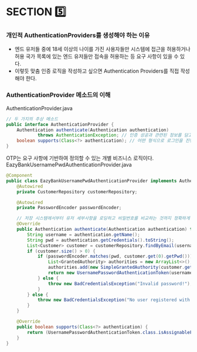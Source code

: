 # SECTION 5️⃣
### 개인적 AuthenticationProviders를 생성해야 하는 이유
- 엔드 유저들 중에 18세 이상의 나이를 가진 사용자들만 시스템에 접근을 허용하거나 허용 국가 목록에 있는 엔드 유저들만 접속을 허용하는 등 요구 사항이 있을 수 있다.
- 이렇듯 맞춤 인증 로직을 작성하고 싶으면 Authentication Providers를 직접 작성해야 한다.

### AuthenticationProvider 메소드의 이해
AuthenticationProvider.java
```java
// 두 가지의 추상 메소드
public interface AuthenticationProvider {
    Authentication authenticate(Authentication authentication)
            throws AuthenticationException; // 인증 성공과 관련된 정보를 담고 있어야 한다.
    boolean supports(Class<?> authentication); // 어떤 형식으로 로그인을 진행할지 알려주는 메소드이다.
}
```

OTP는 요구 사항에 기반하여 정의할 수 있는 개별 비즈니스 로직이다.
EazyBankUsernamePwdAuthenticationProvider.java
```java
@Component
public class EazyBankUsernamePwdAuthenticationProvider implements AuthenticationProvider {
    @Autowired
    private CustomerRepository customerRepository;

    @Autowired
    private PasswordEncoder passwordEncoder;

    // 저장 시스템에서부터 유저 세부사항을 로딩하고 비밀번호를 비교하는 것까지 정확하게 정의해야 한다.
    @Override
    public Authentication authenticate(Authentication authentication) throws AuthenticationException {
        String username = authentication.getName();
        String pwd = authentication.getCredentials().toString();
        List<Customer> customer = customerRepository.findByEmail(username);
        if (customer.size() > 0) {
            if (passwordEncoder.matches(pwd, customer.get(0).getPwd())) { // 비밀번호 일치 여부
                List<GrantedAuthority> authorities = new ArrayList<>();
                authorities.add(new SimpleGrantedAuthority(customer.get(0).getRole()));
                return new UsernamePasswordAuthenticationToken(username, pwd, authorities); // 아이디, 비밀번호, 권한을 UsernamePasswordAuthenticationToken에 넣어서 반환한다. 아이디, 비밀번호, 권한을 가지고 있는 인증 객체이다.
            } else {
                throw new BadCredentialsException("Invalid password!");
            }
        } else {
            throw new BadCredentialsException("No user registered with this details!");
        }
    }

    @Override
    public boolean supports(Class<?> authentication) {
        return (UsernamePasswordAuthenticationToken.class.isAssignableFrom(authentication)); // Username과 비밀번호로 인증을 진행하겠다고 선언
    }
}
```